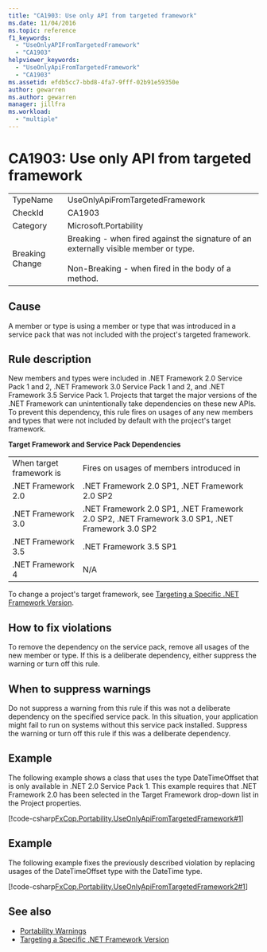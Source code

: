 ```yaml
---
title: "CA1903: Use only API from targeted framework"
ms.date: 11/04/2016
ms.topic: reference
f1_keywords:
  - "UseOnlyAPIFromTargetedFramework"
  - "CA1903"
helpviewer_keywords:
  - "UseOnlyApiFromTargetedFramework"
  - "CA1903"
ms.assetid: efdb5cc7-bbd8-4fa7-9fff-02b91e59350e
author: gewarren
ms.author: gewarren
manager: jillfra
ms.workload:
  - "multiple"
---
```

# CA1903: Use only API from targeted framework

|||
|-|-|
|TypeName|UseOnlyApiFromTargetedFramework|
|CheckId|CA1903|
|Category|Microsoft.Portability|
|Breaking Change|Breaking - when fired against the signature of an externally visible member or type.<br /><br /> Non-Breaking - when fired in the body of a method.|

## Cause
 A member or type is using a member or type that was introduced in a service pack that was not included with the project's targeted framework.

## Rule description
 New members and types were included in .NET Framework 2.0 Service Pack 1 and 2, .NET Framework 3.0 Service Pack 1 and 2, and .NET Framework 3.5 Service Pack 1. Projects that target the major versions of the .NET Framework can unintentionally take dependencies on these new APIs. To prevent this dependency, this rule fires on usages of any new members and types that were not included by default with the project's target framework.

 **Target Framework and Service Pack Dependencies**

|||
|-|-|
|When target framework is|Fires on usages of members introduced in|
|.NET Framework 2.0|.NET Framework 2.0 SP1, .NET Framework 2.0 SP2|
|.NET Framework 3.0|.NET Framework 2.0 SP1, .NET Framework 2.0 SP2, .NET Framework 3.0 SP1, .NET Framework 3.0 SP2|
|.NET Framework 3.5|.NET Framework 3.5 SP1|
|.NET Framework 4|N/A|

 To change a project's target framework, see [Targeting a Specific .NET Framework Version](../ide/visual-studio-multi-targeting-overview.md).

## How to fix violations
 To remove the dependency on the service pack, remove all usages of the new member or type. If this is a deliberate dependency, either suppress the warning or turn off this rule.

## When to suppress warnings
 Do not suppress a warning from this rule if this was not a deliberate dependency on the specified service pack. In this situation, your application might fail to run on systems without this service pack installed. Suppress the warning or turn off this rule if this was a deliberate dependency.

## Example
 The following example shows a class that uses the type DateTimeOffset that is only available in .NET 2.0 Service Pack 1. This example requires that .NET Framework 2.0 has been selected in the Target Framework drop-down list in the Project properties.

 [!code-csharp[FxCop.Portability.UseOnlyApiFromTargetedFramework#1](../code-quality/codesnippet/CSharp/ca1903-use-only-api-from-targeted-framework_1.cs)]

## Example
 The following example fixes the previously described violation by replacing usages of the DateTimeOffset type with the DateTime type.

 [!code-csharp[FxCop.Portability.UseOnlyApiFromTargetedFramework2#1](../code-quality/codesnippet/CSharp/ca1903-use-only-api-from-targeted-framework_2.cs)]

## See also

- [Portability Warnings](../code-quality/portability-warnings.md)
- [Targeting a Specific .NET Framework Version](../ide/visual-studio-multi-targeting-overview.md)